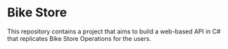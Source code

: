 # Bike Store
This repository contains a project that aims to build a web-based API in C# that replicates Bike Store Operations for the users.
